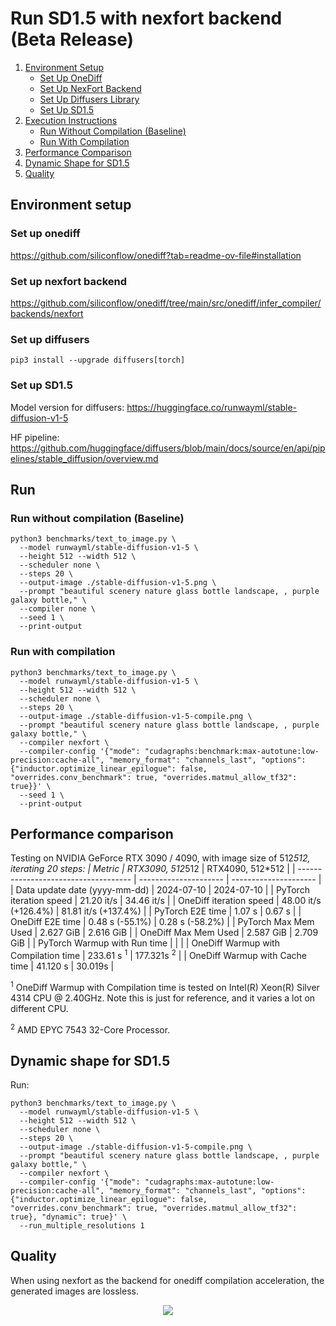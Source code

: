 # Run SD1.5 with nexfort backend (Beta Release)

1. [Environment Setup](#environment-setup)
   - [Set Up OneDiff](#set-up-onediff)
   - [Set Up NexFort Backend](#set-up-nexfort-backend)
   - [Set Up Diffusers Library](#set-up-diffusers)
   - [Set Up SD1.5](#set-up-sd15)
2. [Execution Instructions](#run)
   - [Run Without Compilation (Baseline)](#run-without-compilation-baseline)
   - [Run With Compilation](#run-with-compilation)
3. [Performance Comparison](#performance-comparison)
4. [Dynamic Shape for SD1.5](#dynamic-shape-for-sd15)
5. [Quality](#quality)

## Environment setup
### Set up onediff
https://github.com/siliconflow/onediff?tab=readme-ov-file#installation

### Set up nexfort backend
https://github.com/siliconflow/onediff/tree/main/src/onediff/infer_compiler/backends/nexfort

### Set up diffusers

```
pip3 install --upgrade diffusers[torch]
```
### Set up SD1.5
Model version for diffusers: https://huggingface.co/runwayml/stable-diffusion-v1-5

HF pipeline: https://github.com/huggingface/diffusers/blob/main/docs/source/en/api/pipelines/stable_diffusion/overview.md

## Run

### Run without compilation (Baseline)
```shell
python3 benchmarks/text_to_image.py \
  --model runwayml/stable-diffusion-v1-5 \
  --height 512 --width 512 \
  --scheduler none \
  --steps 20 \
  --output-image ./stable-diffusion-v1-5.png \
  --prompt "beautiful scenery nature glass bottle landscape, , purple galaxy bottle," \
  --compiler none \
  --seed 1 \
  --print-output
```

### Run with compilation

```shell
python3 benchmarks/text_to_image.py \
  --model runwayml/stable-diffusion-v1-5 \
  --height 512 --width 512 \
  --scheduler none \
  --steps 20 \
  --output-image ./stable-diffusion-v1-5-compile.png \
  --prompt "beautiful scenery nature glass bottle landscape, , purple galaxy bottle," \
  --compiler nexfort \
  --compiler-config '{"mode": "cudagraphs:benchmark:max-autotune:low-precision:cache-all", "memory_format": "channels_last", "options": {"inductor.optimize_linear_epilogue": false, "overrides.conv_benchmark": true, "overrides.matmul_allow_tf32": true}}' \
  --seed 1 \
  --print-output
```

## Performance comparison

Testing on NVIDIA GeForce RTX 3090 / 4090, with image size of 512*512, iterating 20 steps:
| Metric                               | RTX3090, 512*512      | RTX4090, 512*512      |
| ------------------------------------ | --------------------- | --------------------- |
| Data update date (yyyy-mm-dd)        | 2024-07-10            | 2024-07-10            |
| PyTorch iteration speed              | 21.20 it/s            | 34.46 it/s            |
| OneDiff iteration speed              | 48.00 it/s (+126.4%)  | 81.81 it/s (+137.4%)  |
| PyTorch E2E time                     | 1.07 s                | 0.67 s                |
| OneDiff E2E time                     | 0.48 s (-55.1%)       | 0.28 s (-58.2%)       |
| PyTorch Max Mem Used                 | 2.627 GiB             | 2.616 GiB             |
| OneDiff Max Mem Used                 | 2.587 GiB             | 2.709 GiB             |
| PyTorch Warmup with Run time         |                       |                       |
| OneDiff Warmup with Compilation time | 233.61 s <sup>1</sup> | 177.321s <sup>2</sup> |
| OneDiff Warmup with Cache time       | 41.120 s              | 30.019s               |

<sup>1</sup> OneDiff Warmup with Compilation time is tested on Intel(R) Xeon(R) Silver 4314 CPU @ 2.40GHz. Note this is just for reference, and it varies a lot on different CPU.

<sup>2</sup> AMD EPYC 7543 32-Core Processor.

## Dynamic shape for SD1.5

 <!-- TODO -->

Run:

```shell
python3 benchmarks/text_to_image.py \
  --model runwayml/stable-diffusion-v1-5 \
  --height 512 --width 512 \
  --scheduler none \
  --steps 20 \
  --output-image ./stable-diffusion-v1-5-compile.png \
  --prompt "beautiful scenery nature glass bottle landscape, , purple galaxy bottle," \
  --compiler nexfort \
  --compiler-config '{"mode": "cudagraphs:max-autotune:low-precision:cache-all", "memory_format": "channels_last", "options": {"inductor.optimize_linear_epilogue": false, "overrides.conv_benchmark": true, "overrides.matmul_allow_tf32": true}, "dynamic": true}' \
  --run_multiple_resolutions 1
```

## Quality
When using nexfort as the backend for onediff compilation acceleration, the generated images are lossless.

<p align="center">
<img src="../../../imgs/nexfort_sd1-5_demo.png">
</p>
